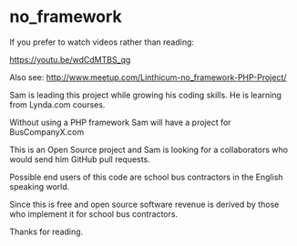 # no_framework
If you prefer to watch videos rather than reading:

https://youtu.be/wdCdMTBS_qg

Also see:
http://www.meetup.com/Linthicum-no_framework-PHP-Project/

Sam is leading this project while growing his coding skills.
He is learning from Lynda.com courses.

Without using a PHP framework Sam will have a project for BusCompanyX.com

This is an Open Source project and Sam is looking for a collaborators
who would send him GitHub pull requests.

Possible end users of this code are school bus contractors
in the English speaking world.

Since this is free and open source
software revenue is derived by those who implement
it for school bus contractors.

Thanks for reading.
